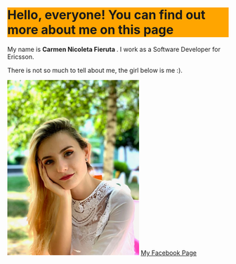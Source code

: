 <html>
  
 <body>
    <h1 style="background-color:Orange;">Hello, everyone! You can find out more about me on this page</h1>
  <p>My name is <b> Carmen Nicoleta Fieruta </b>. I work as a Software Developer for Ericsson.</p>
    <p>There is not so much to tell about me, the girl below is me :).</p>
    <img src="mee.jpg" alt="Picture of me" width="300" height="400">
    <a href="https://www.facebook.com/carmennicoleta.fieruta/">My Facebook Page</a>
  </body>

</html> 
